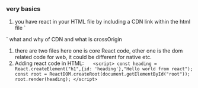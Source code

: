 ### very basics
1. you have react in your HTML file by including a CDN link within the html file 
 `<script crossorigin src="https://unpkg.com/react@18/umd/react.development.js"></script>
<script crossorigin src="https://unpkg.com/react-dom@18/umd/react-dom.development.js"></script>
`
what and why of CDN and what is crossOrigin
   1.  there are two files here one is core React code, other one is the dom related code for web, it could be different for native etc.
1.  Adding react code in HTML: 
    `   
        <script>
        const heading = React.createElement("h1",{id: 'heading'},"Hello world from react");
        const root = ReactDOM.createRoot(document.getElementById("root"));
        root.render(heading);
        </script>
        `